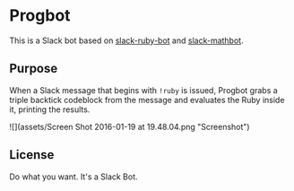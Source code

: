 # Progbot
This is a Slack bot based on [slack-ruby-bot](https://github.com/dblock/slack-ruby-bot) and [slack-mathbot](https://github.com/dblock/slack-mathbot).

## Purpose

When a Slack message that begins with `!ruby` is issued, Progbot grabs a triple backtick codeblock from the message and evaluates the Ruby inside it, printing the results.

![](assets/Screen Shot 2016-01-19 at 19.48.04.png "Screenshot")

## License

Do what you want. It's a Slack Bot.
